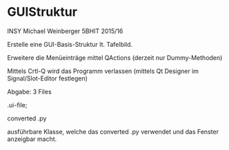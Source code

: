 # GUIStruktur
INSY Michael Weinberger 5BHIT 2015/16

Erstelle eine GUI-Basis-Struktur lt. Tafelbild.



Erweitere die Menüeinträge mittel QActions (derzeit nur Dummy-Methoden)

Mittels Crtl-Q wird das Programm verlassen (mittels Qt Designer im Signal/Slot-Editor festlegen)

Abgabe: 3 Files

.ui-file;

converted .py

ausführbare Klasse, welche das converted .py verwendet und das Fenster anzeigbar macht.

